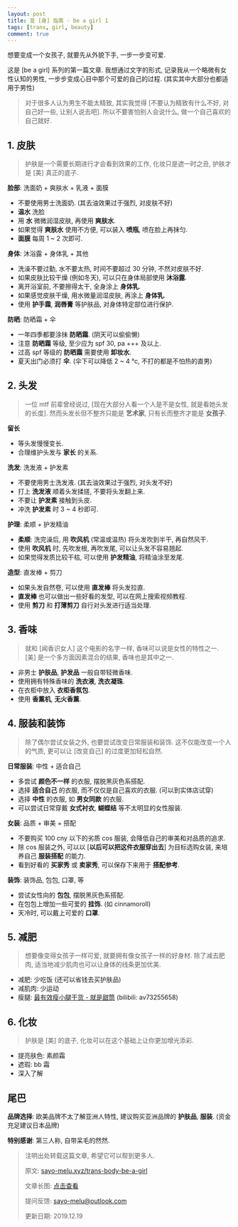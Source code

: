 ```yaml
---
layout: post
title: 变 [身] 指南 - be a girl 1
tags: [trans, girl, beauty]
comment: true
---
```


想要变成一个女孩子, 就要先从外貌下手, 一步一步变可爱.

这是 [be a girl] 系列的第一篇文章. 我想通过文字的形式, 记录我从一个略微有女性认知的男性, 一步步变成心目中那个可爱的自己的过程. (其实其中大部分也都适用于男性)

> 对于很多人认为男生不能太精致, 其实我觉得 [不要认为精致有什么不好, 对自己好一些, 让别人说去吧]. 所以不要害怕别人会说什么, 做一个自己喜欢的自己就好.

## 1. 皮肤

> 护肤是一个需要长期进行才会看到效果的工作, 化妆只是遮一时之丑, 护肤才是 [美] 真正的底子.

**脸部**: 洗面奶 + 爽肤水 + 乳液 + 面膜

- 不要使用男士洗面奶. (其去油效果过于强烈, 对皮肤不好)
- **温水** 洗脸
- 用 **水** 微微润湿皮肤, 再使用 **爽肤水**. 
- 如果觉得 **爽肤水** 使用不方便, 可以装入 **喷瓶**, 喷在脸上再抹匀.
- **面膜** 每周 1 ~ 2 次即可.

**身体**: 沐浴露 + 身体乳 + 其他

- 洗澡不要过勤, 水不要太热, 时间不要超过 30 分钟, 不然对皮肤不好.
- 如果皮肤比较干燥 (例如冬天), 可以只在身体局部使用 **沐浴露**.
- 离开浴室前, 不要擦得太干, 全身涂上 **身体乳**.
- 如果感觉皮肤干燥, 用水微量润湿皮肤, 再涂上 **身体乳**.
- 使用 **护手霜**, **润唇膏** 等护肤品, 对身体特定部位进行保护.

**防晒**: 防晒霜 + 伞

- 一年四季都要涂抹 **防晒霜**. (阴天可以偷偷懒)
- 注意 **防晒霜** 等级, 至少应为 spf 30, pa +++ 及以上.
- 过高 spf 等级的 **防晒霜** 需要使用 **卸妆水**.
- 夏天出门必须打 **伞**. (伞下可以降低 2 ~ 4 °c, 不打的都是不怕热的直男)

## 2. 头发

> 一位 mtf 前辈曾经说过, [现在大部分人看一个人是不是女性, 就是看她头发的长度]. 然而头发长但不整齐只能是 **艺术家**, 只有长而整齐才能是 **女孩子**.

**留长**

- 等头发慢慢变长.
- 合理维护头发与 **家长** 的关系.

**洗发**: 洗发液 + 护发素

- 不要使用男士洗发液. (其去油效果过于强烈, 对头发不好)
- 打上 **洗发液** 顺着头发揉搓, 不要将头发翻上来.
- 不要让 **护发素** 接触到头皮.
- 冲洗 **护发素** 时 3 ~ 4 秒即可.

**护理**: 柔顺 + 护发精油

- **柔顺**: 洗完澡后, 用 **吹风机** (常温或温热) 将头发吹到半干, 再自然风干.
- 使用 **吹风机** 时, 先吹发根, 再吹发尾, 可以让头发不容易翘起.
- 如果觉得发质比较干枯, 可以使用 **护发精油**, 将精油涂至发尾.

**造型**: 直发棒 + 剪刀

- 如果头发自然卷, 可以使用 **直发棒** 将头发拉直.
- **直发棒** 也可以做出一些好看的发型, 可以在网上搜索视频教程.
- 使用 **剪刀** 和 **打薄剪刀** 自行对头发进行适当处理.

## 3. 香味

> 就和 [闻香识女人] 这个电影的名字一样, 香味可以说是女性的特性之一. [美] 是一个多方面因素混合的结果, 香味也是其中之一.

- 非男士 **护肤品**, **护发品** 一般自带轻微香味.
- 使用拥有特殊香味的 **洗衣液**, **洗衣凝珠**.
- 在衣柜中放入 **衣柜香氛包**.
- 使用 **香薰机**, **无火香薰**.

## 4. 服装和装饰

> 除了偶尔尝试女装之外, 也要尝试改变日常服装和装饰. 这不仅能改变一个人的气质, 更可以让 [改变自己] 的过度更加轻松自然.

**日常服装**: 中性 + 适合自己

- 多尝试 **颜色不一样** 的衣服, 摆脱黑灰色系搭配.
- 选择 **适合自己** 的衣服, 而不仅仅是自己喜欢的衣服. (可以到实体店试穿)
- 选择 **中性** 的衣服, 如 **男女同款** 的衣服.
- 可以尝试日常穿戴 **女式衬衣**, **蝴蝶结** 等不太明显的女性服装.

**女装**:   品质 + 审美 + 搭配

- 不要购买 100 cny 以下的劣质 cos 服装, 会降低自己的审美和对品质的追求.
- 除 cos 服装之外, 可以以 [**以后可以把这件衣服穿出去**] 为目标选购女装, 来培养自己 **服装搭配** 的能力.
- 看到好看的 **买家秀** 或 **卖家秀**, 可以保存下来用于 **搭配参考**.

**装饰**: 装饰品, 包包, 口罩, 等

- 尝试女性向的 **包包**, 摆脱黑灰色系搭配.
- 在包包上增加一些可爱的 **挂饰**. (如 cinnamoroll)
- 天冷时, 可以戴上可爱的 **口罩**.

## 5. 减肥

> 想要像变得女孩子一样可爱, 就要拥有像女孩子一样的好身材. 除了减去肥肉, 适当地减少肌肉也可以让身体的线条更加优美.

- 减肥: 少吃饭 (还可以省钱去买护肤品)
- 减肌肉: 少运动
- 瘦腿: [最有效瘦小腿干货 - 就是甜筒](https://www.bilibili.com/video/av73255658) (bilibili: av73255658)

## 6. 化妆

> 护肤是 [美] 的底子, 化妆可以在这个基础上让你更加增光添彩.

- 提亮肤色: 素颜霜
- 遮瑕: bb 霜
- 深入了解

## 尾巴

**品牌选择**: 欧美品牌不太了解亚洲人特性, 建议购买亚洲品牌的 **护肤品**, **服装**. (资金充足建议日本品牌)

**特别感谢**: 第三人称, 自带呆毛的然然.

> 注明出处转载这篇文章, 希望它可以帮到更多人.
> 
> 原文: [sayo-melu.xyz/trans-body-be-a-girl](https://sayo-melu.xyz/trans-body-be-a-girl)
> 
> 文章长图: [点击查看](https://sayo-melu.xyz/asset/image/2019-12-19-trans-body-be-a-girl/trans-body-be-a-girl.png)
> 
> 提问反馈: [sayo-melu@outlook.com](mailto:sayo-melu@outlook.com)
> 
> 更新日期: 2019.12.19
